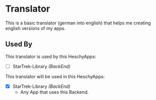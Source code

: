 # Translator
This is a basic translator (german into english) that helps me creating english versions of my apps.

## Used By

This translator is used by this HeschyApps:

- [ ] StarTrek-Library *(BackEnd)*

This translator will be used in this HeschyApps:

- [X] StarTrek-Library *(BackEnd)*
    - Any App that uses this Backend.